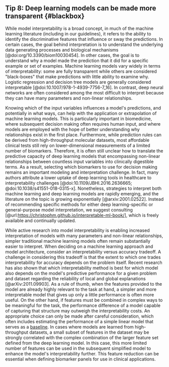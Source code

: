 ## Tip 8: Deep learning models can be made more transparent {#blackbox}

While model interpretability is a broad concept, in much of the machine learning literature (including in our guidelines), it refers to the ability to identify the discriminative features that influence or sway the predictions.
In certain cases, the goal behind interpretation is to understand the underlying data generating processes and biological mechanisms [@doi:org/10.3390/biom10030454].
In other cases, the goal is to understand why a model made the prediction that it did for a specific example or set of examples.
Machine learning models vary widely in terms of interpretability: some are fully transparent while others are considered "black-boxes" that make predictions with little ability to examine why.
Logistic regression and decision tree models are generally considered interpretable [@doi:10.1007/978-1-4939-7756-7_16].
In contrast, deep neural networks are often considered among the most difficult to interpret because they can have many parameters and non-linear relationships. 

Knowing which of the input variables influences a model's predictions, and potentially in what ways, can help with the application or extrapolation of machine learning models.
This is particularly important in biomedicine, where subsequent decision making often requires human input, and where models are employed with the hope of better understanding why relationships exist in the first place.
Furthermore, while prediction rules can be derived from high-throughput molecular datasets, most affordable clinical tests still rely on lower-dimensional measurements of a limited number of biomarkers.
Therefore, it is often still unclear how to translate the predictive capacity of deep learning models that encompassing non-linear relationships between countless input variables into clinically digestible terms.
As a result, selecting which biomarkers to use for decision making remains an important modeling and interpretation challenge.
In fact, many authors attribute a lower uptake of deep learning tools in healthcare to interpretability challenges [@doi:10.1109/JBHI.2016.2636665; @doi:10.1038/s41551-018-0315-x]. 
Nonetheless, strategies to interpret both machine learning and deep learning models are rapidly emerging, and the literature on the topic is growing exponentially [@arxiv:2001.02522].
Instead of recommending specific methods for either deep learning-specific or general-purpose model interpretation, we suggest consulting [@url:https://christophm.github.io/interpretable-ml-book/], which is freely available and continually updated.

While active research into model interpretability is enabling increased interpretation of models with many parameters and non-linear relationships, simpler traditional machine learning models often remain substantially easier to interpret.
When deciding on a machine learning approach and model architecture, consider an interpretability versus accuracy tradeoff.
A challenge in considering this tradeoff is that the extent to which one trades interpretability for accuracy depends on the problem itself.
Recent research has also shown that which interpretability method is best for which model also depends on the model's predictive performance for a given problem and dataset regarding the reliability of local and global explanations [@arXiv:2011.09903].
As a rule of thumb, when the features provided to the model are already highly relevant to the task at hand, a simpler and more interpretable model that gives up only a little performance is often more useful.
On the other hand, if features must be combined in complex ways to be meaningful for the task, the performance difference of a model capable of capturing that structure may outweigh the interpretability costs.
An appropriate choice can only be made after careful consideration, which often includes estimating the performance of a simple linear model that serves as a [baseline](#baselines).
In cases where models are learned from high-throughput datasets, a small subset of features in the dataset may be strongly correlated with the complex combination of the larger feature set defined from the deep learning model.
In this case, this more limited number of features can be used in the subsequent simplified model to enhance the model's interpretability further.
This feature reduction can be essential when defining biomarker panels for use in clinical applications.
